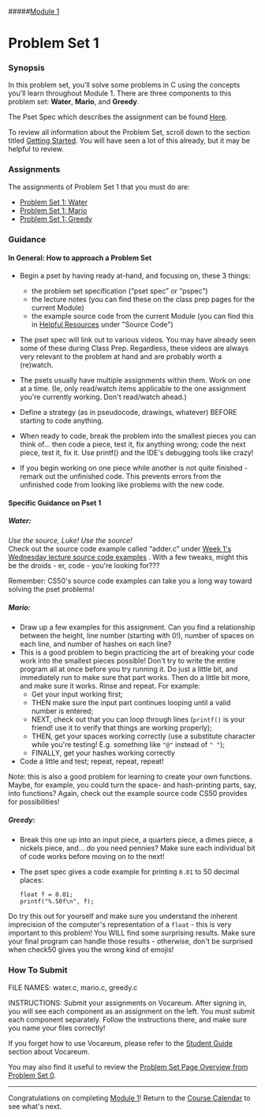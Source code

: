 #####[Module 1](../..)

# Problem Set 1

### Synopsis
In this problem set, you'll solve some problems in C using the concepts you'll learn throughout Module 1. There are three components to this problem set: **Water**, **Mario**, and **Greedy**.

The Pset Spec which describes the assignment can be found 
<a href="http://cdn.cs50.net/2015/fall/psets/1/pset1/pset1.html" target="_blank">Here</a>.

To review all information about the Problem Set, scroll down to the section titled <a href="http://cdn.cs50.net/2015/fall/psets/1/pset1/pset1.html#getting_started" target="_blank">Getting Started</a>. You will have seen a lot of this already, but it may be helpful to review.

### Assignments

The assignments of Problem Set 1 that you must do are:
* <a href="http://cdn.cs50.net/2015/fall/psets/1/pset1/pset1.html#smart_water" target="_blank">Problem Set 1: Water</a>
* <a href="http://cdn.cs50.net/2015/fall/psets/1/pset1/pset1.html#itsa_mario" target="_blank">Problem Set 1: Mario</a>
* <a href="http://cdn.cs50.net/2015/fall/psets/1/pset1/pset1.html#time_for_change" target="_blank">Problem Set 1: Greedy</a>

### Guidance

#### In General: How to approach a Problem Set

- Begin a pset by having ready at-hand, and focusing on, these 3 things:
  - the problem set specification (“pset spec” or “pspec”)
  - the lecture notes (you can find these on the class prep pages for the current Module)
  - the example source code from the current Module (you can find this in <a href="../../../../../../helpful-resources" target="_blank">Helpful Resources</a> under "Source Code")

- The pset spec will link out to various videos. You may have already seen some of these during Class Prep. Regardless, these videos are always very relevant to the problem at hand and are probably worth a (re)watch.

- The psets usually have multiple assignments within them. Work on one at a time. (Ie, only read/watch items applicable to the one assignment you're currently working. Don't read/watch ahead.)

- Define a strategy (as in pseudocode, drawings, whatever) BEFORE starting to code anything.

- When ready to code, break the problem into the smallest pieces you can think of... then code a piece, test it, fix anything wrong; code the next piece, test it, fix it. Use printf() and the IDE's debugging tools like crazy!

- If you begin working on one piece while another is not quite finished - remark out the unfinished code. This prevents errors from the unfinished code from looking like problems with the new code.

#### Specific Guidance on Pset 1

##### Water:
<em>Use the source, Luke! Use the source!</em><br>
Check out the source code example called “adder.c” under 
<a href="http://cdn.cs50.net/2015/fall/lectures/1/w/src1w/" target="_blank">Week 1's Wednesday lecture source code examples</a>
. With a few tweaks, might this be the droids - er, code - you're looking for???

Remember: CS50's source code examples can take you a long way toward solving the pset problems!

##### Mario:
* Draw up a few examples for this assignment. Can you find a relationship between the height, line number (starting with 0!), number of spaces on each line, and number of hashes on each line?
* This is a good problem to begin practicing the art of breaking your code work into the smallest pieces possible! Don't try to write the entire program all at once before you try running it. Do just a little bit, and immediately run to make sure that part works. Then do a little bit more, and make sure it works. Rinse and repeat. For example:
  - Get your input working first;
  - THEN make sure the input part continues looping until a valid number is entered;
  - NEXT, check out that you can loop through lines (`printf()` is your friend! use it to verify that things are working properly);
  - THEN, get your spaces working correctly (use a substitute character while you're testing! E.g. something like `"@"` instead of `" "`);
  - FINALLY, get your hashes working correctly
* Code a little and test; repeat, repeat, repeat!

Note: this is also a good problem for learning to create your own functions. Maybe, for example, you could turn the space- and hash-printing parts, say, into functions? Again, check out the example source code CS50 provides for possibilities!

##### Greedy:
* Break this one up into an input piece, a quarters piece, a dimes piece, a nickels piece, and... do you need pennies? Make sure each individual bit of code works before moving on to the next!
* The pset spec gives a code example for printing `0.01` to 50 decimal places:

  ```
  float f = 0.01;
  printf("%.50f\n", f);
  ```
Do try this out for yourself and make sure you understand the inherent imprecision of the computer's representation of a `float` - this is very important to this problem! You WILL find some surprising results. Make sure your final program can handle those results - otherwise, don't be surprised when check50  gives you the wrong kind of emojis!

### How To Submit 

FILE NAMES: water.c, mario.c, greedy.c

INSTRUCTIONS: Submit your assignments on Vocareum. After signing in, you will see each component as an assignment on the left. You must submit each component separately. Follow the instructions there, and make sure you name your files correctly!

If you forget how to use Vocareum, please refer to the <a href="https://docs.google.com/document/d/19HIMxU_RtVV0PcGpuL71KmAoQh-KTgyPGpWWLcmwo58/edit?usp=sharing" target="_blank">Student Guide</a> section about Vocareum.

You may also find it useful to review the <a href="../../../../../module0/materials/problem-set/README.html" target="_blank">Problem Set Page Overview from Problem Set 0</a>.

***
Congratulations on completing [Module 1](../..)! Return to the [Course Calendar](../../../../..) to see what's next.
